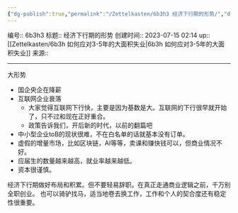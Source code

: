 ```yaml
---
{"dg-publish":true,"permalink":"/Zettelkasten/6b3h3 经济下行期的形势/","dgPassFrontmatter":true}
---
```


编号:: 6b3h3
标题:: 经济下行期的形势
创建时间:: 2023-07-15 02:14
up:: [[Zettelkasten/6b3h 如何应对3-5年的大面积失业\|6b3h 如何应对3-5年的大面积失业]]
来源:: 

---
大形势
- 国企央企在降薪
- 互联网企业衰落
	- 大家觉得互联网下行快，主要是因为基数是大。互联网的下行很早就开始了，只不过和现在正好重合。
	- 政策告诉我们，开后新的时代，以前的翻篇吧
- 中小型企业toB的现状很难，不在白名单的话就基本没有订单。
- 虚假的增量市场，比如区块链，AI等等，卖课和赚快钱可以，但商业情况不好。
- 应届生的数量越来越高，就业率越来越低。
- 资本很谨慎。

经济下行期做好布局和积累。但不要轻易辞职。在真正走通商业逻辑之前，千万别全职创业。
也可以骑驴找马，适当地卷去换工作，工作和个人的契合度还有稳定性很重要。
